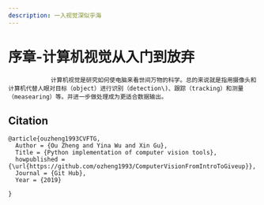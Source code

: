 ```yaml
---
description: 一入视觉深似乎海
---
```


# 序章-计算机视觉从入门到放弃

                计算机视觉是研究如何使电脑来看世间万物的科学。总的来说就是指用摄像头和计算机代替人眼对目标（object）进行识别（detection\)、跟踪（tracking）和测量（measearing）等。并进一步做处理成为更适合数据输出。

        
## Citation
    @article{ouzheng1993CVFTG,
      Author = {Ou Zheng and Yina Wu and Xin Gu},
      Title = {Python implementation of computer vision tools},
      howpublished = {\url{https://github.com/ozheng1993/ComputerVisionFromIntroToGiveup}},
      Journal = {Git Hub},
      Year = {2019}

    }
